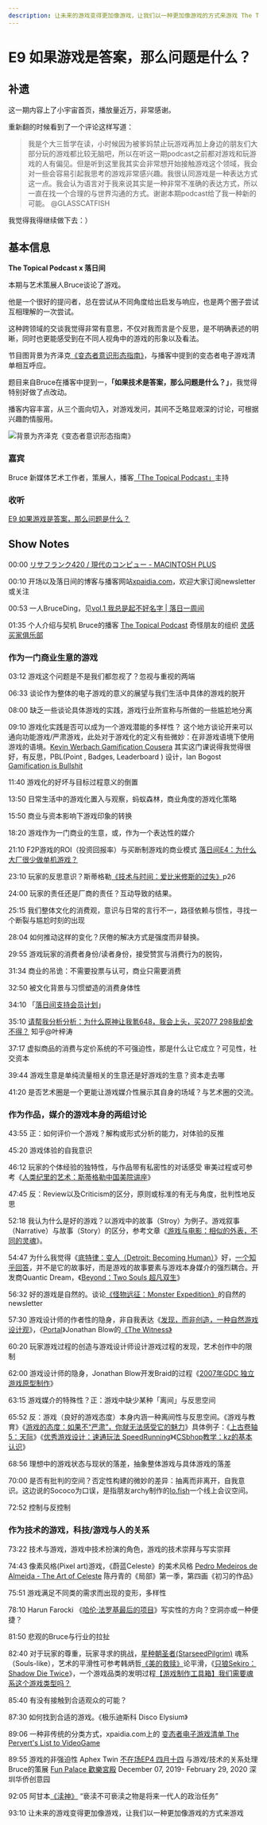 ```yaml
---
description: 让未来的游戏变得更加像游戏，让我们以一种更加像游戏的方式来游戏 The Topical Podcast x 落日间
---
```


# E9 如果游戏是答案，那么问题是什么？

## 补遗

这一期内容上了小宇宙首页，播放量近万，非常感谢。

重新翻的时候看到了一个评论这样写道：

> 我是个大三哲学在读，小时候因为被爹妈禁止玩游戏再加上身边的朋友们大部分玩的游戏都比较无脑吧，所以在听这一期podcast之前都对游戏和玩游戏的人有偏见。但是听到这里我其实会非常想开始接触游戏这个领域，我会对一些会容易引起我思考的游戏非常感兴趣。我很认同游戏是一种表达方式这一点。我会认为语言对于我来说其实是一种非常不准确的表达方式，所以一直在找一个合理的与世界沟通的方式。谢谢本期podcast给了我一种新的可能。 @GLASSCATFISH

我觉得我得继续做下去：）

## 基本信息

**The Topical Podcast x 落日间**

本期与艺术策展人Bruce谈论了游戏。

他是一个很好的提问者，总在尝试从不同角度给出启发与响应，也是两个圈子尝试互相理解的一次尝试。

这种跨领域的交谈我觉得非常有意思，不仅对我而言是个反思，是不明确表述的明晰，同时也更能感受到在不同人视角中的游戏的形象以及看法。

节目图背景为齐泽克[《变态者意识形态指南》](https://movie.douban.com/subject/11613507/)，与播客中提到的变态者电子游戏清单相互呼应。

题目来自Bruce在播客中提到一，**「如果技术是答案，那么问题是什么？」**，我觉得特别好做了点改动。

播客内容丰富，从三个面向切入，对游戏发问，其间不乏略显艰深的讨论，可根据兴趣酌情服用。

![&#x80CC;&#x666F;&#x4E3A;&#x9F50;&#x6CFD;&#x514B;&#x300A;&#x53D8;&#x6001;&#x8005;&#x610F;&#x8BC6;&#x5F62;&#x6001;&#x6307;&#x5357;&#x300B;](../.gitbook/assets/e9.png)

### 嘉宾

Bruce 新媒体艺术工作者，策展人，播客[「The Topical Podcast」](about:blank)主持

### 收听

[E9 如果游戏是答案，那么问题是什么？](https://www.xiaoyuzhoufm.com/episodes/5f95360783c34e85ddcfb310?s=eyJ1IjogIjVlYmNkNzkwMjFhYzg1ODA0MTJiNzcxMCJ9)

## Show Notes

00:00 [リサフランク420 / 現代のコンピュー - MACINTOSH PLUS](https://c.y.qq.com/base/fcgi-bin/u?__=2RoW7M)

00:10 开场以及落日间的博客与播客网站[xpaidia.com](https://xpaidia.com/)，欢迎大家订阅newsletter或关注

00:53 一人BruceDing，见[vol.1 我总是起不好名字 \| 落日一周间](https://xpaidia.com/weekly01/)

01:35 个人介绍与契机 Bruce的播客 [The Topical Podcast](http://www.bruceboding.org/topical) 奇怪朋友的组织 [灵感买家俱乐部](https://club.q24.io/)

### 作为一门商业生意的游戏

03:12 游戏这个问题是不是我们都忽视了？忽视与重视的两端

06:33 谈论作为整体的电子游戏的意义的展望与我们生活中具体的游戏的脱开

08:00 缺乏一些谈论具体游戏的实践，游戏行业所宣称与所做的一些尴尬地分离

09:10 游戏化实践是否可以成为一个游戏潜能的多样性？ 这个地方谈论开来可以通向功能游戏/严肃游戏，此处对于游戏化的定义有些微妙：在非游戏语境下使用游戏的语境。[Kevin Werbach Gamification Cousera](https://www.coursera.org/learn/gamification) 其实这门课说得我觉得很好，有反思，PBL\(Point , Badges, Leaderboard \) 设计，Ian Bogost [Gamification is Bullshit](http://bogost.com/writing/blog/gamification_is_bullshit/)

11:40 游戏化的好坏与目标过程意义的倒置

13:50 日常生活中的游戏化置入与观察，蚂蚁森林，商业角度的游戏化策略

15:50 商业与资本影响下游戏印象的转换

18:20 游戏作为一门商业的生意，或，作为一个表达性的媒介

21:10 F2P游戏的ROI（投资回报率）与买断制游戏的商业模式 [落日间E4：为什么大厂很少做单机游戏？](https://www.xiaoyuzhoufm.com/episodes/5ef790806d76607427d87393?s=eyJ1IjogIjVlYmNkNzkwMjFhYzg1ODA0MTJiNzcxMCJ9)

23:10 玩家的反思意识？斯蒂格勒[《技术与时间：爱比米修斯的过失》](https://book.douban.com/subject/10564099/)p26

24:00 玩家的责任还是厂商的责任？互动导致的结果。

25:15 我们整体文化的消费观，意识与日常的言行不一，路径依赖与惯性，寻找一个断裂与尴尬时刻的出现

28:04 如何推动这样的变化？厌倦的解决方式是强度而非替换。

29:55 游戏玩家的消费者身份/读者身份，接受赞赏与消费行为的脱钩，

31:34 商业的吊诡：不需要投票与认可，商业只需要消费

32:50 被文化背景与习惯塑造的消费身体性

34:10 「[落日间支持会员计划](https://xpaidia.com/donation/)」

35:10 [请帮我分析分析：为什么原神让我氪648，我会上头，买2077 298我却舍不得？](https://www.zhihu.com/question/424310125/answer/1526937092) 知乎@叶梓涛

37:17 虚拟商品的消费与定价系统的不可强迫性，那是什么让它成立？可见性，社交资本

39:44 游戏生意是单纯流量相关的生意还是好游戏的生意？资本走去哪

41:20 是否艺术圈是一个更能让游戏媒介性展示其自身的场域？与艺术圈的交流。

### 作为作品，媒介的游戏本身的两组讨论

43:55 正：如何评价一个游戏？解构或形式分析的能力，对体验的反推

45:20 游戏体验的自我意识

46:12 玩家的个体经验的独特性，与作品带有私密性的对话感受 审美过程或可参考《[人类纪里的艺术：斯蒂格勒中国美院讲座](https://book.douban.com/subject/26905218/)》

47:45 反：Review以及Criticism的区分，原则或标准的有无与角度，批判性地反思

52:18 我认为什么是好的游戏？以游戏中的故事（Stroy）为例子。游戏叙事（Narrative）与故事（Story）的区分，参考文章《[游戏与电影：相似的外表，不同的灵魂](https://mp.weixin.qq.com/s/dMAUxBeqEn2OhaTN8TstvQ)》。

54:47 为什么我觉得《[底特律：变人（Detroit: Becoming Human）](https://store.steampowered.com/app/1222140/Detroit_Become_Human/)》好，[一个知乎回答](https://www.zhihu.com/question/401972168/answer/1288454130)，并不是它的故事好，而是游戏的故事要素与游戏本身媒介的强烈耦合。开发商Quantic Dream，《[Beyond：Two Souls 超凡双生](https://store.steampowered.com/agecheck/app/960990/)》

56:32 好的游戏是自然的。谈论[《怪物远征：Monster Expedition》](https://xpaidia.com/weekly01/)的自然的newsletter

57:30 游戏设计师的作者性的隐身，非自我表达《[发现，而非创造，一种自然游戏设计观](https://www.zhihu.com/question/33501667/answer/1467457131)》，《[Portal](https://store.steampowered.com/app/620/Portal_2/)》Jonathan Blow的[《The Witness》](https://zhuanlan.zhihu.com/p/32139452)

60:20 玩家游戏过程的创造与游戏设计师设计游戏过程的发现，艺术创作中的限制

62:00 游戏设计师的隐身，Jonathan Blow开发Braid的过程《[2007年GDC 独立游戏原型制作](https://www.bilibili.com/video/BV1QW411K7s9?from=search&seid=9253486279607952571)》

63:15 游戏媒介的特殊性？正：游戏中缺少某种「离间」与反思空间

65:52 反：游戏（良好的游戏态度）本身内涵一种离间性与反思空间。《游戏与教育》《[游戏的态度：如果不“严肃”，你就无法感受它的魅力](https://mp.weixin.qq.com/s/p34QyzNl91PUCH4vcKc5BA)》具体例子：《[上古卷轴5：天际](https://www.zhihu.com/question/29406309/answer/1001544878)》《[优秀游戏设计：速通玩法 SpeedRunning](https://www.bilibili.com/video/BV1mW411v7J1?from=search&seid=6288606794473282293)》《[CSbhop教学：kz的基本认识](https://zhuanlan.zhihu.com/p/31227075)》

68:56 理想中的游戏状态与现状的落差，抽象整体游戏与具体游戏的落差

70:00 是否有批判的空间？否定性构建的微妙的差异：抽离而非离开，自我意识。这边说的Sococo为口误，是指朋友archy制作的[lo.fish](https://lo.fish.xn--nqr.xn--fiqs8s/)一个线上会议空间。

72:52 控制与反控制

### 作为技术的游戏，科技/游戏与人的关系

73:22 技术与游戏，游戏中技术扮演的角色，游戏的技术崇拜与写实崇拜

74:43 像素风格\(Pixel art\)游戏，《蔚蓝Celeste》的美术风格 [Pedro Medeiros de Almeida - The Art of Celeste](https://www.youtube.com/watch?v=0gTIXysBC_M&t=807s) 陈丹青的《局部》第一季，第四画《初习的作品》

75:51 游戏满足不同类的需求而出现的变形，多样性

78:10 Harun Farocki 《[哈伦·法罗基最后的项目](https://mp.weixin.qq.com/s/3-m1dzhjqtOQxg3zbOg9Pw)》写实性的方向？空洞亦或一种便捷？

81:50 悲观的Bruce与行业的拉扯

82:40 对于玩家的尊重，玩家寻求的挑战，[星种朝圣者\(StarseedPilgrim\)](https://store.steampowered.com/app/230980/Starseed_Pilgrim/) 魂系（Souls-like），艺术的平滑性可参考韩炳哲[《美的救赎》](https://book.douban.com/subject/34841553/)论平滑，《[只狼Sekiro：Shadow Die Twice](https://store.steampowered.com/app/814380/Sekiro_Shadows_Die_Twice/)》，一个游戏品类的发明过程[【游戏制作工具箱】我们需要魂系这个游戏类型吗？](https://www.bilibili.com/video/BV1fx411v7Sh)

85:40 有没有接触到合适观众的可能？

87:30 如何找到合适的游戏。《极乐迪斯科 Disco Elysium》

89:06 一种非传统的分类方式，xpaidia.com上的 [变态者电子游戏清单 The Pervert's List to VideoGame](https://xpaidia.com/videogame-list/)

89:55 游戏的非强迫性 Aphex Twin [不在场EP4 四月十四](http://buzaichang.xyz/episodes/ep4-avril-14th) 与游戏/技术的关系处理 Bruce的策展 [Fun Palace 歡樂宮殿](http://www.bruceboding.org/projectdetail/2019/fun-palace) December 07, 2019- February 29, 2020 深圳华侨创意园

92:05 阿甘本[《渎神》](https://book.douban.com/subject/26942703/) “亵渎不可亵渎之物是将来一代人的政治任务”

93:10 让未来的游戏变得更加像游戏，让我们以一种更加像游戏的方式来游戏  




